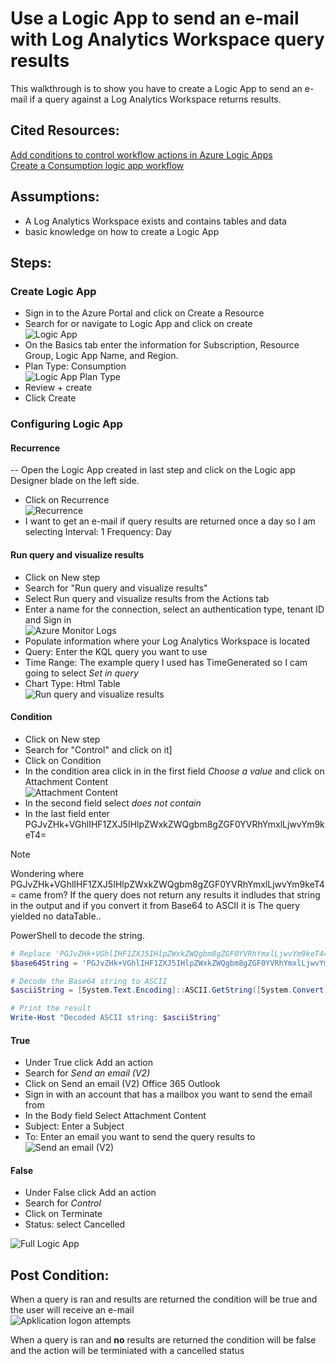 # Use a Logic App to send an e-mail with Log Analytics Workspace query results

This walkthrough is to show you have to create a Logic App to send an e-mail if a query against a Log Analytics Workspace returns results.

## Cited Resources:
[Add conditions to control workflow actions in Azure Logic Apps](https://learn.microsoft.com/en-us/azure/logic-apps/logic-apps-control-flow-conditional-statement?tabs=consumption) <br/>
[Create a Consumption logic app workflow](https://learn.microsoft.com/en-us/azure/logic-apps/tutorial-build-schedule-recurring-logic-app-workflow#create-a-consumption-logic-app-workflow) <br/>

## Assumptions:

- A Log Analytics Workspace exists and contains tables and data
- basic knowledge on how to create a Logic App

## Steps:

### Create Logic App

- Sign in to the Azure Portal and click on Create a Resource
-  Search for or navigate to Logic App and click on create <br/>
  ![Logic App](images/LogicApp-Send-Query-Results-Email-1.png)
- On the Basics tab enter the information for Subscription, Resource Group, Logic App Name, and Region.
- Plan Type: Consumption <br/>
   ![Logic App Plan Type](images/LogicApp-Send-Query-Results-Email-2.png)
- Review + create
- Click Create

### Configuring Logic App

#### Recurrence
-- Open the Logic App created in last step and click on the Logic app Designer blade on the left side.
- Click on Recurrence <br/>
  ![Recurrence](images/LogicApp-Send-Query-Results-Email-3.png)
- I want to get an e-mail if query results are returned once a day so I am selecting Interval: 1 Frequency: Day
#### Run query and visualize results
- Click on New step
- Search for "Run query and visualize results"
- Select Run query and visualize results from the Actions tab
- Enter a name for the connection, select an authentication type, tenant ID and Sign in <br/>
  ![Azure Monitor Logs](images/LogicApp-Send-Query-Results-Email-4.png)
- Populate information where your Log Analytics Workspace is located
- Query: Enter the KQL query you want to use
- Time Range: The example query I used has TimeGenerated so I cam going to select _Set in query_
- Chart Type: Html Table <br/>
  ![Run query and visualize results](images/LogicApp-Send-Query-Results-Email-5.png)
#### Condition
- Click on New step
- Search for "Control" and click on it]
- Click on Condition
- In the condition area click in in the first field _Choose a value_ and click on Attachment Content <br/>
  ![Attachment Content](images/LogicApp-Send-Query-Results-Email-6.png)
- In the second field select _does not contain_
- In the last field enter PGJvZHk+VGhlIHF1ZXJ5IHlpZWxkZWQgbm8gZGF0YVRhYmxlLjwvYm9keT4= 

> [!NOTE]
> Wondering where PGJvZHk+VGhlIHF1ZXJ5IHlpZWxkZWQgbm8gZGF0YVRhYmxlLjwvYm9keT4= came from?
> If the query does not return any results it indludes that string in the output and if you convert it from Base64 to ASCII it is <body>The query yielded no dataTable.</body>.

PowerShell to decode the string.
```powershell
# Replace 'PGJvZHk+VGhlIHF1ZXJ5IHlpZWxkZWQgbm8gZGF0YVRhYmxlLjwvYm9keT4=' with your actual Base64 string
$base64String = 'PGJvZHk+VGhlIHF1ZXJ5IHlpZWxkZWQgbm8gZGF0YVRhYmxlLjwvYm9keT4='

# Decode the Base64 string to ASCII
$asciiString = [System.Text.Encoding]::ASCII.GetString([System.Convert]::FromBase64String($base64String))

# Print the result
Write-Host "Decoded ASCII string: $asciiString"
```

#### True
- Under True click Add an action
- Search for _Send an email (V2)_
- Click on Send an email (V2) Office 365 Outlook
- Sign in with an account that has a mailbox you want to send the email from
- In the Body field Select Attachment Content
- Subject: Enter a Subject
- To: Enter an email you want to send the query results to <br/>
  ![Send an email (V2)](images/LogicApp-Send-Query-Results-Email-7.png)
#### False
- Under False click Add an action
- Search for _Control_
- Click on Terminate
- Status: select Cancelled

![Full Logic App](images/LogicApp-Send-Query-Results-Email-8.png)

## Post Condition:
When a query is ran and results are returned the condition will be true and the user will receive an e-mail <br/>
![Apklication logon attempts](images/LogicApp-Send-Query-Results-Email-9.png)

When a query is ran and **no** results are returned the condition will be false and the action will be terminiated with a cancelled status


